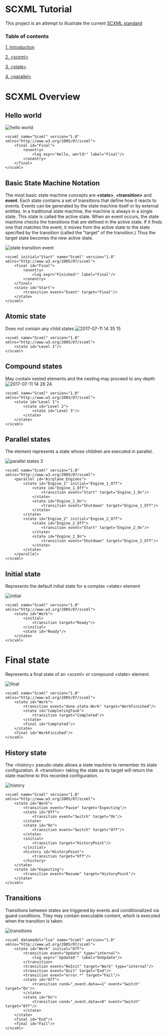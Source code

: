 # SCXML Tutorial

This project is an attempt to illustrate the current [SCXML standard](https://www.w3.org/TR/scxml)

### Table of contents
[1. Introduction](https://github.com/alexzhornyak/SCXML-tutorial/blob/master/Doc/Introduction.md)

[2. \<scxml\>](https://github.com/alexzhornyak/SCXML-tutorial/blob/master/Doc/scxml.md)

[3. \<state\>](https://github.com/alexzhornyak/SCXML-tutorial/blob/master/Doc/state.md)

[4. \<parallel\>](https://github.com/alexzhornyak/SCXML-tutorial/blob/master/Doc/parallel.md)

# SCXML Overview

## Hello world

![hello world](https://user-images.githubusercontent.com/18611095/28060853-2d653f4e-6631-11e7-8d42-acc6f556028b.png)

```
<scxml name="Scxml" version="1.0" xmlns="http://www.w3.org/2005/07/scxml">
	<final id="Final">
		<onentry>
			<log expr="Hello, world!" label="Final"/>
		</onentry>
	</final>
</scxml>
```


## Basic State Machine Notation

The most basic state machine concepts are **\<state\>**, **\<transition\>** and **event**. Each state contains a set of transitions that define how it reacts to events. Events can be generated by the state machine itself or by external entities. In a traditional state machine, the machine is always in a single state. This state is called the active state. When an event occurs, the state machine checks the transitions that are defined in the active state. If it finds one that matches the event, it moves from the active state to the state specified by the transition (called the "target" of the transition.) Thus the target state becomes the new active state.

![state transition event](https://user-images.githubusercontent.com/18611095/28061451-46546bae-6633-11e7-8de7-b04793a164a9.png)
```
<scxml initial="Start" name="Scxml" version="1.0" xmlns="http://www.w3.org/2005/07/scxml">
	<final id="Final">
		<onentry>
			<log expr="Finished!" label="Final"/>
		</onentry>
	</final>
	<state id="Start">
		<transition event="Event" target="Final"/>
	</state>
</scxml>
```


## Atomic state

Does not contain any child states
![2017-07-11 14 35 15](https://user-images.githubusercontent.com/18611095/28066584-3fa428cc-6646-11e7-8a79-e179ee535540.png)
```
<scxml name="Scxml" version="1.0" xmlns="http://www.w3.org/2005/07/scxml">
	<state id="Level 1"/>
</scxml>
```


## Compound states

May contain nested <state> elements and the nesting may proceed to any depth
![2017-07-11 14 26 24](https://user-images.githubusercontent.com/18611095/28066426-87307bb0-6645-11e7-8b93-6fd2844d2082.png)
```
<scxml name="Scxml" version="1.0" xmlns="http://www.w3.org/2005/07/scxml">
	<state id="Level 1">
		<state id="Level 2">
			<state id="Level 3"/>
		</state>
	</state>
</scxml>
```


## Parallel states

The <parallel> element represents a state whose children are executed in parallel.

![parallel states 3](https://user-images.githubusercontent.com/18611095/28067259-208edae2-6649-11e7-9273-b209163233ff.png)

```
<scxml name="Scxml" version="1.0" xmlns="http://www.w3.org/2005/07/scxml">
	<parallel id="Airplane_Engines">
		<state id="Engine_1" initial="Engine_1_Off">
			<state id="Engine_1_Off">
				<transition event="Start" target="Engine_1_On"/>
			</state>
			<state id="Engine_1_On">
				<transition event="Shutdown" target="Engine_1_Off"/>
			</state>
		</state>
		<state id="Engine_2" initial="Engine_2_Off">
			<state id="Engine_2_Off">
				<transition event="Start" target="Engine_2_On"/>
			</state>
			<state id="Engine_2_On">
				<transition event="Shutdown" target="Engine_2_Off"/>
			</state>
		</state>
	</parallel>
</scxml>
```

## Initial state

Represents the default initial state for a complex \<state\> element

![initial](https://user-images.githubusercontent.com/18611095/28067799-7478e088-664b-11e7-9abf-f38379757be8.png)

```
<scxml name="Scxml" version="1.0" xmlns="http://www.w3.org/2005/07/scxml">
	<state id="Work">
		<initial>
			<transition target="Ready"/>
		</initial>
		<state id="Ready"/>
	</state>
</scxml>
```

# Final state

Represents a final state of an \<scxml\> or compound \<state\> element.

![final](https://user-images.githubusercontent.com/18611095/28068129-d5bdb836-664c-11e7-8655-f4a7e6ed9eeb.png)
```
<scxml name="Scxml" version="1.0" xmlns="http://www.w3.org/2005/07/scxml">
	<state id="Work">
		<transition event="done.state.Work" target="WorkFinished"/>
		<state id="CompletingTask">
			<transition target="Completed"/>
		</state>
		<final id="Completed"/>
	</state>
	<final id="WorkFinished"/>
</scxml>
```

## History state

The \<history\> pseudo-state allows a state machine to remember its state configuration. A \<transition\> taking the <history> state as its target will return the state machine to this recorded configuration.

![history](https://user-images.githubusercontent.com/18611095/28068981-738e73ea-6650-11e7-9455-95e9225ca315.png)

```
<scxml name="Scxml" version="1.0" xmlns="http://www.w3.org/2005/07/scxml">
	<state id="Work">
		<transition event="Pause" target="Expecting"/>
		<state id="Off">
			<transition event="Switch" target="On"/>
		</state>
		<state id="On">
			<transition event="Switch" target="Off"/>
		</state>
		<initial>
			<transition target="HistoryPoint"/>
		</initial>
		<history id="HistoryPoint">
			<transition target="Off"/>
		</history>
	</state>
	<state id="Expecting">
		<transition event="Resume" target="HistoryPoint"/>
	</state>
</scxml>
```

## Transitions
Transitions between states are triggered by events and conditionalized via guard conditions. They may contain executable content, which is executed when the transition is taken.

![transitions](https://user-images.githubusercontent.com/18611095/28069895-c481268c-6653-11e7-9ede-f7651fa14aac.png)

```
<scxml datamodel="lua" name="Scxml" version="1.0" xmlns="http://www.w3.org/2005/07/scxml">
	<state id="Work" initial="Off">
		<transition event="Update" type="internal">
			<log expr="'Updated'" label="OnUpdate"/>
		</transition>
		<transition event="ReInit" target="Work" type="internal"/>
		<transition event="Quit" target="End"/>
		<transition event="error.*" target="Fail"/>
		<state id="Off">
			<transition cond="_event.data==1" event="Switch" target="On"/>
		</state>
		<state id="On">
			<transition cond="_event.data==0" event="Switch" target="Off"/>
		</state>
	</state>
	<final id="End"/>
	<final id="Fail"/>
</scxml>
```
